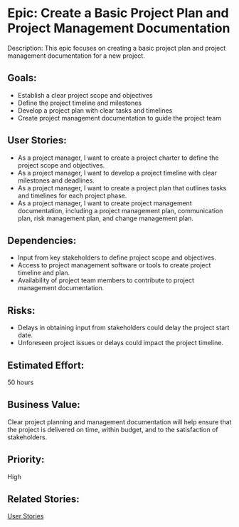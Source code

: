# Epic: Create a Basic Project Plan and Project Management Documentation

Description: This epic focuses on creating a basic project plan and project management documentation for a new project.

## Goals:

- Establish a clear project scope and objectives
- Define the project timeline and milestones
- Develop a project plan with clear tasks and timelines
- Create project management documentation to guide the project team

## User Stories:

- As a project manager, I want to create a project charter to define the project scope and objectives.
- As a project manager, I want to develop a project timeline with clear milestones and deadlines.
- As a project manager, I want to create a project plan that outlines tasks and timelines for each project phase.
- As a project manager, I want to create project management documentation, including a project management plan, communication plan, risk management plan, and change management plan.

## Dependencies:

- Input from key stakeholders to define project scope and objectives.
- Access to project management software or tools to create project timeline and plan.
- Availability of project team members to contribute to project management documentation.

## Risks:

- Delays in obtaining input from stakeholders could delay the project start date.
- Unforeseen project issues or delays could impact the project timeline.

## Estimated Effort: 

50 hours

## Business Value: 

Clear project planning and management documentation will help ensure that the project is delivered on time, within budget, and to the satisfaction of stakeholders.

## Priority: 

High

## Related Stories:
[User Stories](https://github.com/GraceBurke-88/mywebclass-agile-docs/blob/main/documentation/theme_1/initiatives/epics/stories/user_story_basic_template.md)

